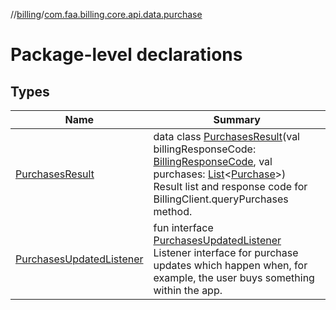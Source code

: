 //[billing](../../index.md)/[com.faa.billing.core.api.data.purchase](index.md)

# Package-level declarations

## Types

| Name | Summary |
|---|---|
| [PurchasesResult](-purchases-result/index.md) | data class [PurchasesResult](-purchases-result/index.md)(val billingResponseCode: [BillingResponseCode](../com.faa.billing.core.api/-billing-response-code/index.md), val purchases: [List](https://kotlinlang.org/api/latest/jvm/stdlib/kotlin.collections/-list/index.html)&lt;[Purchase](../com.faa.billing.core.api/-purchase/index.md)&gt;)<br>Result list and response code for BillingClient.queryPurchases method. |
| [PurchasesUpdatedListener](-purchases-updated-listener/index.md) | fun interface [PurchasesUpdatedListener](-purchases-updated-listener/index.md)<br>Listener interface for purchase updates which happen when, for example, the user buys something within the app. |
